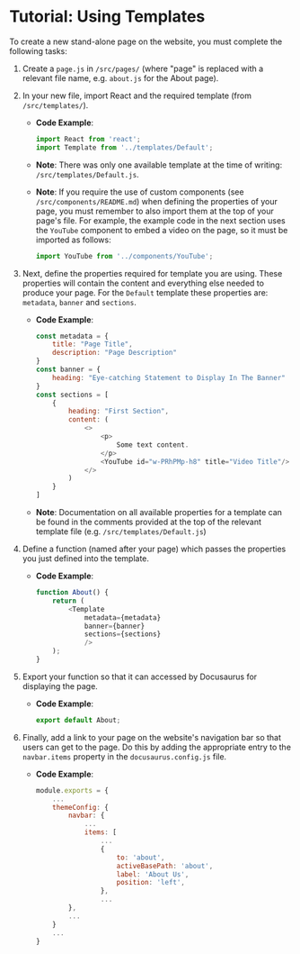 # Tutorial: Using Templates

To create a new stand-alone page on the website, you must complete the following tasks:

1. Create a `page.js` in `/src/pages/` (where "page" is replaced with a relevant file name, e.g. `about.js` for the About page).

2. In your new file, import React and the required template (from `/src/templates/`).

    - **Code Example**: 

        ```javascript
        import React from 'react';
        import Template from '../templates/Default';
        ```

    - **Note**: There was only one available template at the time of writing: `/src/templates/Default.js`.

    - **Note**: If you require the use of custom components (see `/src/components/README.md`) when defining the properties of your page, you must remember to also import them at the top of your page's file. For example, the example code in the next section uses the `YouTube` component to embed a video on the page, so it must be imported as follows:

        ```javascript
        import YouTube from '../components/YouTube';
        ```

3. Next, define the properties required for template you are using. These properties will contain the content and everything else needed to produce your page. For the `Default` template these properties are: `metadata`, `banner` and `sections`.

    - **Code Example**:

        ```javascript
        const metadata = {
            title: "Page Title",
            description: "Page Description"
        }
        const banner = {
            heading: "Eye-catching Statement to Display In The Banner"
        }
        const sections = [
            {
                heading: "First Section",
                content: (
                    <>
                        <p>
                            Some text content.
                        </p>
                        <YouTube id="w-PRhPMp-h8" title="Video Title"/>
                    </>
                )
            }
        ]
        ```

    - **Note**: Documentation on all available properties for a template can be found in the comments provided at the top of the relevant template file (e.g. `/src/templates/Default.js`) 
    
4. Define a function (named after your page) which passes the properties you just defined into the template.

    - **Code Example**:

        ```javascript
        function About() {
            return (
                <Template
                    metadata={metadata}
                    banner={banner}
                    sections={sections} 
                    />
            );
        }
        ```

5. Export your function so that it can accessed by Docusaurus for displaying the page.

    - **Code Example**:

        ```javascript
        export default About;
        ```

6. Finally, add a link to your page on the website's navigation bar so that users can get to the page. Do this by adding the appropriate entry to the `navbar.items` property in the `docusaurus.config.js` file.

    - **Code Example**:

        ```javascript
        module.exports = {
            ...
            themeConfig: {
                navbar: {
                    ...
                    items: [
                        ...
                        {
                            to: 'about',
                            activeBasePath: 'about',
                            label: 'About Us',
                            position: 'left',
                        },
                        ...
                },
                ...
            }
            ...
        }
        ```